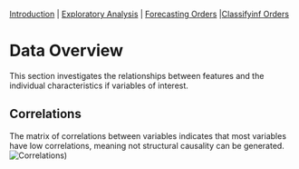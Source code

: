 [Introduction](./../index.md) | [Exploratory Analysis](./../pages/data_exploration.md) | [Forecasting Orders](./../pages/order_forecasting.md) |[Classifyinf Orders](./../pages/order_classification.md)

# Data Overview

This section investigates the relationships between features and the
individual characteristics if variables of interest.

## Correlations

The matrix of correlations between variables indicates that most
variables have low correlations, meaning not structural causality can
be generated.
![Correlations](./../assets/images/correlations_wolt.png))